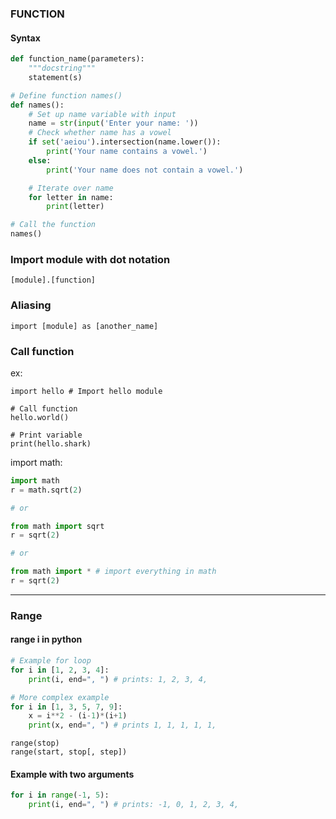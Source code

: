 ### FUNCTION

#### Syntax
```Python
def function_name(parameters):
	"""docstring"""
	statement(s)

# Define function names()
def names():
    # Set up name variable with input
    name = str(input('Enter your name: '))
    # Check whether name has a vowel
    if set('aeiou').intersection(name.lower()):
        print('Your name contains a vowel.')
    else:
        print('Your name does not contain a vowel.')

    # Iterate over name
    for letter in name:
        print(letter)

# Call the function
names()
```

### Import module with dot notation
`[module].[function]`

### Aliasing
`import [module] as [another_name]`

### Call function
ex:
```
import hello # Import hello module

# Call function
hello.world()

# Print variable
print(hello.shark)
```
import math:
```Python
import math
r = math.sqrt(2)

# or

from math import sqrt
r = sqrt(2)

# or

from math import * # import everything in math
r = sqrt(2)
```
---
### Range
#### range i in python
```Python
# Example for loop
for i in [1, 2, 3, 4]:
    print(i, end=", ") # prints: 1, 2, 3, 4,

# More complex example
for i in [1, 3, 5, 7, 9]:
    x = i**2 - (i-1)*(i+1)
    print(x, end=", ") # prints 1, 1, 1, 1, 1, 
```
`range(stop)` </br>
`range(start, stop[, step])`
#### Example with two arguments
```Python
for i in range(-1, 5):
    print(i, end=", ") # prints: -1, 0, 1, 2, 3, 4, 
```
